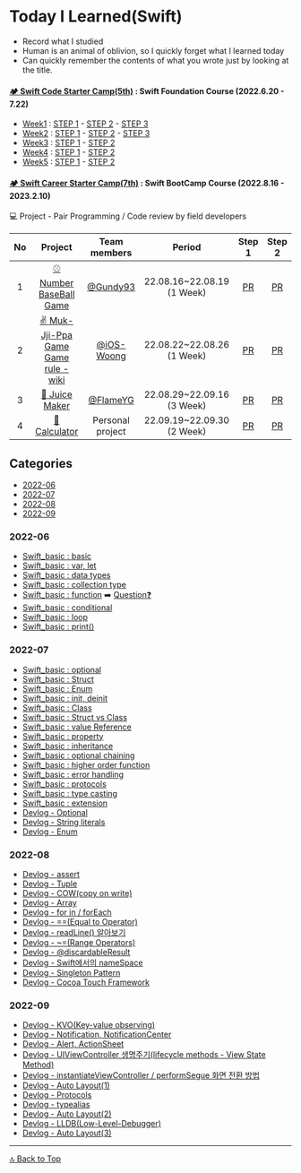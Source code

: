 # Today I Learned(Swift)

- Record what I studied
- Human is an animal of oblivion, so I quickly forget what I learned today
- Can quickly remember the contents of what you wrote just by looking at the title.

#### [🏕 Swift Code Starter Camp(5th)](https://www.yagom-academy.kr/camp/code-starter) : Swift Foundation Course (2022.6.20 - 7.22)
- [Week1](https://github.com/JaeKimdev/swift-starter-week1/tree/ss_5_menemene) : [STEP 1](https://github.com/yagom-academy/swift-starter-week1/pull/252) - [STEP 2](https://github.com/yagom-academy/swift-starter-week1/pull/281) - [STEP 3](https://github.com/yagom-academy/swift-starter-week1/pull/304)
- [Week2](https://github.com/JaeKimdev/swift-starter-week2/tree/ss_5_menemene) : [STEP 1](https://github.com/yagom-academy/swift-starter-week2/pull/269) - [STEP 2](https://github.com/yagom-academy/swift-starter-week2/pull/283) - [STEP 3](https://github.com/yagom-academy/swift-starter-week2/pull/297)
- [Week3](https://github.com/JaeKimdev/swift-starter-week3/tree/ss_5_menemene) : [STEP 1](https://github.com/yagom-academy/swift-starter-week3/pull/117) - [STEP 2](https://github.com/yagom-academy/swift-starter-week3/pull/123)
- [Week4](https://github.com/JaeKimdev/swift-starter-week4/tree/ss_5_menemene) : [STEP 1](https://github.com/yagom-academy/swift-starter-week4/pull/62) - [STEP 2](https://github.com/yagom-academy/swift-starter-week4/pull/66)
- [Week5](https://github.com/JaeKimdev/swift-starter-week5/tree/ss_5_menemene) : [STEP 1](https://github.com/yagom-academy/swift-starter-week5/pull/14) - [STEP 2](https://github.com/yagom-academy/swift-starter-week5/pull/16)

#### [🏕 Swift Career Starter Camp(7th)](https://www.yagom-academy.kr/camp/career-starter) : Swift BootCamp Course (2022.8.16 - 2023.2.10)

💻 Project - Pair Programming / Code review by field developers

| No | Project |Team members| Period | Step 1	| Step 2 | Step 3 | Step 4 | Reviewer |
|:--:|:--:|:--:|:--:|:--:|:--:|:--:|:--:|:--:|
| 1 | [⚾️ Number BaseBall Game](https://github.com/Gundy93/ios-number-baseball)|[@Gundy93](https://github.com/Gundy93)| 22.08.16~22.08.19<br>(1 Week) | [PR](https://github.com/yagom-academy/ios-number-baseball/pull/118) | [PR](https://github.com/yagom-academy/ios-number-baseball/pull/130) | - | - | [@bradheo65](https://github.com/bradheo65)|
| 2 | [✌️ Muk-Jji-Ppa Game](https://github.com/JaeKimdev/ios-rock-paper-scissors)<br>[Game rule - wiki](https://en.wikipedia.org/wiki/Muk-jji-ppa)|[@iOS-Woong](https://github.com/iOS-Woong)|22.08.22~22.08.26<br>(1 Week) | [PR](https://github.com/yagom-academy/ios-rock-paper-scissors/pull/160)	| [PR](https://github.com/yagom-academy/ios-rock-paper-scissors/pull/168) | - | - | [@derrickkim0109](https://github.com/derrickkim0109) |
| 3 | [🍹 Juice Maker](https://github.com/FlameYG/ios-juice-maker) |[@FlameYG](https://github.com/FlameYG)| 22.08.29~22.09.16<br>(3 Week) | [PR](https://github.com/yagom-academy/ios-juice-maker/pull/255)	| [PR](https://github.com/yagom-academy/ios-juice-maker/pull/261) | [PR](https://github.com/yagom-academy/ios-juice-maker/pull/273) | - | [@SungPyo](https://github.com/SungPyo) |
| 4 | [🧮 Calculator](https://github.com/JaeKimdev/ios-calculator-app) | Personal project | 22.09.19~22.09.30<br>(2 Week) | [PR](https://github.com/yagom-academy/ios-calculator-app/pull/314)	| [PR](https://github.com/yagom-academy/ios-calculator-app/pull/341) | [PR](https://github.com/yagom-academy/ios-calculator-app/pull/381) | - | [@stevenkim18](https://github.com/stevenkim18) |

## Categories
- [2022-06](#2022-06)
- [2022-07](#2022-07)
- [2022-08](#2022-08)
- [2022-09](#2022-09)

### 2022-06
- [Swift_basic : basic](https://github.com/JaeKimdev/TIL/blob/main/Swift/swift_basic/01_introduce.md)
- [Swift_basic : var, let](https://github.com/JaeKimdev/TIL/blob/main/Swift/swift_basic/02_let_var.md)
- [Swift_basic : data types](https://github.com/JaeKimdev/TIL/blob/main/Swift/swift_basic/03_data_types.md)
- [Swift_basic : collection type](https://github.com/JaeKimdev/TIL/blob/main/Swift/swift_basic/04_collection_types.md)
- [Swift_basic : function](https://github.com/JaeKimdev/TIL/blob/main/Swift/swift_basic/05_fuction.md) ➡️ [Question❓](https://github.com/JaeKimdev/TIL/blob/main/Swift/swift_basic/function_question.md)
- [Swift_basic : conditional](https://github.com/JaeKimdev/TIL/blob/main/Swift/swift_basic/06_conditional.md)
- [Swift_basic : loop](https://github.com/JaeKimdev/TIL/blob/main/Swift/swift_basic/07_loop.md)
- [Swift_basic : print()](https://github.com/JaeKimdev/TIL/blob/main/Swift/swift_basic/print.md)

### 2022-07
- [Swift_basic : optional](https://github.com/JaeKimdev/TIL/blob/main/Swift/swift_basic/08_%20optional.md)
- [Swift_basic : Struct](https://github.com/JaeKimdev/TIL/blob/main/Swift/swift_basic/09_%20struct.md)
- [Swift_basic : Enum](https://github.com/JaeKimdev/TIL/blob/main/Swift/swift_basic/11_enum.md)
- [Swift_basic : init, deinit](https://github.com/JaeKimdev/TIL/blob/main/Swift/swift_basic/16_init_deinit.md)
- [Swift_basic : Class](https://github.com/JaeKimdev/TIL/blob/main/Swift/swift_basic/10_class.md)
- [Swift_basic : Struct vs Class](https://github.com/JaeKimdev/TIL/blob/main/Swift/swift_basic/12_Struct_vs_Class.md)
- [Swift_basic : value Reference](https://github.com/JaeKimdev/TIL/blob/main/Swift/swift_basic/12_value_reference.md)
- [Swift_basic : property](https://github.com/JaeKimdev/TIL/blob/main/Swift/swift_basic/14_property.md)
- [Swift_basic : inheritance](https://github.com/JaeKimdev/TIL/blob/main/Swift/swift_basic/15_inheritance.md)
- [Swift_basic : optional chaining](https://github.com/JaeKimdev/TIL/blob/main/Swift/swift_basic/17_optional_chaining.md)
- [Swift_basic : higher order function](https://github.com/JaeKimdev/TIL/blob/main/Swift/swift_basic/23_higher_order_function.md)
- [Swift_basic : error handling](https://github.com/JaeKimdev/TIL/blob/main/Swift/swift_basic/22_error_handling.md)
- [Swift_basic : protocols](https://github.com/JaeKimdev/TIL/blob/main/Swift/swift_basic/20_protocol.md)
- [Swift_basic : type casting](https://github.com/JaeKimdev/TIL/blob/main/Swift/swift_basic/18_type_casting.md)
- [Swift_basic : extension](https://github.com/JaeKimdev/TIL/blob/main/Swift/swift_basic/21_extension.md)
- [Devlog - Optional](https://jaekimdev.github.io/p/%EC%98%B5%EC%85%94%EB%84%90-optional/)
- [Devlog - String literals](https://jaekimdev.github.io/p/string-literals/)
- [Devlog - Enum](https://jaekimdev.github.io/p/enum-%EC%97%B4%EA%B1%B0%ED%98%95/)

### 2022-08
- [Devlog - assert](https://jaekimdev.github.io/p/assert-%EC%95%8C%EC%95%84%EB%B3%B4%EA%B8%B0/)
- [Devlog - Tuple](https://jaekimdev.github.io/p/tuple-%EC%95%8C%EC%95%84%EB%B3%B4%EA%B8%B0/)
- [Devlog - COW(copy on write)](https://jaekimdev.github.io/p/cowcopy-on-write/)
- [Devlog - Array](https://jaekimdev.github.io/p/array%EC%99%80-%EC%9E%90%EC%A3%BC-%EC%82%AC%EC%9A%A9%ED%95%98%EB%8A%94-%EB%A9%94%EC%84%9C%EB%93%9C/)
- [Devlog - for in / forEach](https://jaekimdev.github.io/p/for-in-/-foreach-%EB%B9%84%EA%B5%90/)
- [Devlog - ==(Equal to Operator)](https://jaekimdev.github.io/p/equal-to-operator/)
- [Devlog - readLine() 알아보기](https://jaekimdev.github.io/p/readline-%EC%95%8C%EC%95%84%EB%B3%B4%EA%B8%B0/)
- [Devlog - ~=(Range Operators)](https://jaekimdev.github.io/p/%EB%B2%94%EC%9C%84-%EC%97%B0%EC%82%B0%EC%9E%90/)
- [Devlog - @discardableResult](https://jaekimdev.github.io/p/attributes-discardableresult%EB%9E%80/)
- [Devlog - Swift에서의 nameSpace](https://jaekimdev.github.io/p/swift%EC%97%90%EC%84%9C%EC%9D%98-namespace/)
- [Devlog - Singleton Pattern](https://jaekimdev.github.io/p/singleton-pattern/)
- [Devlog - Cocoa Touch Framework](https://jaekimdev.github.io/p/cocoa-touch-framework/)

### 2022-09
- [Devlog - KVO(Key-value observing)](https://jaekimdev.github.io/p/kvokey-value-observing/)
- [Devlog - Notification, NotificationCenter](https://jaekimdev.github.io/p/notification-notificationcenter/)  
- [Devlog - Alert, ActionSheet](https://jaekimdev.github.io/p/alert-actionsheet/)  
- [Devlog - UIViewController 생명주기(lifecycle methods - View State Method)](https://jaekimdev.github.io/p/uiviewcontroller-%EC%83%9D%EB%AA%85%EC%A3%BC%EA%B8%B0lifecycle-methods-view-state-method/)
- [Devlog - instantiateViewController / performSegue 화면 전환 방법](https://jaekimdev.github.io/p/instantiateviewcontroller-/-performsegue-%ED%99%94%EB%A9%B4-%EC%A0%84%ED%99%98-%EB%B0%A9%EB%B2%95/)
- [Devlog - Auto Layout(1)](https://jaekimdev.github.io/p/auto-layout1/)
- [Devlog - Protocols](https://jaekimdev.github.io/p/protocols/)
- [Devlog - typealias](https://jaekimdev.github.io/p/typealias/)
- [Devlog - Auto Layout(2)](https://jaekimdev.github.io/p/auto-layout2/)
- [Devlog - LLDB(Low-Level-Debugger)](https://jaekimdev.github.io/p/lldblow-level-debugger/)
- [Devlog - Auto Layout(3)](https://jaekimdev.github.io/p/auto-layout3-stack-view/)

---------
[🔝 Back to Top](#today-i-learnedswift)
